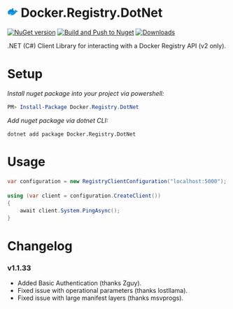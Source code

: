 # <img src="https://github.com/ChangemakerStudios/Docker.Registry.DotNet/raw/master/assets/docker_registry_dotnet.png" width="24" height="24" /> Docker.Registry.DotNet

[![NuGet version](https://badge.fury.io/nu/Docker.Registry.DotNet.svg)](https://badge.fury.io/nu/Docker.Registry.DotNet)
[![Build and Push to Nuget](https://github.com/ChangemakerStudios/Docker.Registry.DotNet/actions/workflows/publish.yml/badge.svg)](https://github.com/ChangemakerStudios/Docker.Registry.DotNet/actions/workflows/publish.yml)
[![Downloads](https://img.shields.io/nuget/dt/Docker.Registry.DotNet.svg?logo=nuget&color=purple)](https://www.nuget.org/packages/Docker.Registry.DotNet)

.NET (C#) Client Library for interacting with a Docker Registry API (v2 only).

# Setup
*Install nuget package into your project via powershell:*
```powershell
PM> Install-Package Docker.Registry.DotNet
```

*Add nuget package via dotnet CLI:*
```
dotnet add package Docker.Registry.DotNet
```

# Usage
```csharp
var configuration = new RegistryClientConfiguration("localhost:5000");

using (var client = configuration.CreateClient())
{
    await client.System.PingAsync();
}
```

# Changelog

### v1.1.33
* Added Basic Authentication (thanks Zguy).
* Fixed issue with operational parameters (thanks lostllama).
* Fixed issue with large manifest layers (thanks msvprogs).
